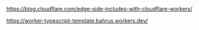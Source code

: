 https://blog.cloudflare.com/edge-side-includes-with-cloudflare-workers/

https://worker-typescript-template.bahrus.workers.dev/